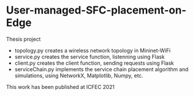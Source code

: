 # User-managed-SFC-placement-on-Edge
Thesis project

 - topology.py creates a wireless network topology in Mininet-WiFi
 - service.py creates the service function, listenning using Flask
 - client.py creates the client function, sending requests using Flask
 - serviceChain.py implements the service chain placement algorithm and simulations, using NetworkX, Matplotlib, Numpy, etc.

This work has been published at ICFEC 2021
